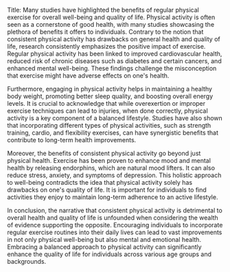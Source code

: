 Title: Many studies have highlighted the benefits of regular physical exercise for overall well-being and quality of life.
Physical activity is often seen as a cornerstone of good health, with many studies showcasing the plethora of benefits it offers to individuals. Contrary to the notion that consistent physical activity has drawbacks on general health and quality of life, research consistently emphasizes the positive impact of exercise. Regular physical activity has been linked to improved cardiovascular health, reduced risk of chronic diseases such as diabetes and certain cancers, and enhanced mental well-being. These findings challenge the misconception that exercise might have adverse effects on one's health.

Furthermore, engaging in physical activity helps in maintaining a healthy body weight, promoting better sleep quality, and boosting overall energy levels. It is crucial to acknowledge that while overexertion or improper exercise techniques can lead to injuries, when done correctly, physical activity is a key component of a balanced lifestyle. Studies have also shown that incorporating different types of physical activities, such as strength training, cardio, and flexibility exercises, can have synergistic benefits that contribute to long-term health improvements.

Moreover, the benefits of consistent physical activity go beyond just physical health. Exercise has been proven to enhance mood and mental health by releasing endorphins, which are natural mood lifters. It can also reduce stress, anxiety, and symptoms of depression. This holistic approach to well-being contradicts the idea that physical activity solely has drawbacks on one's quality of life. It is important for individuals to find activities they enjoy to maintain long-term adherence to an active lifestyle.

In conclusion, the narrative that consistent physical activity is detrimental to overall health and quality of life is unfounded when considering the wealth of evidence supporting the opposite. Encouraging individuals to incorporate regular exercise routines into their daily lives can lead to vast improvements in not only physical well-being but also mental and emotional health. Embracing a balanced approach to physical activity can significantly enhance the quality of life for individuals across various age groups and backgrounds.